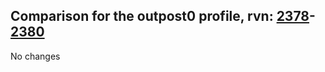 ## Comparison for the outpost0 profile, rvn: [2378](https://github.com/PRO100KatYT/FortniteProfileRevisions/tree/main/profiles/outpost0/2378%20outpost0.json)-[2380](https://github.com/PRO100KatYT/FortniteProfileRevisions/tree/main/profiles/outpost0/2380%20outpost0.json)

No changes
